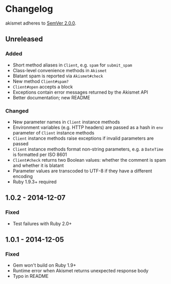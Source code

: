 # Changelog

akismet adheres to [SemVer 2.0.0](http://semver.org/spec/v2.0.0.html).

## Unreleased

### Added
* Short method aliases in `Client`, e.g. `spam` for `submit_spam`
* Class-level convenience methods in `Akismet`
* Blatant spam is reported via `Akismet#check`
* New method `Client#spam?`
* `Client#open` accepts a block
* Exceptions contain error messages returned by the Akismet API
* Better documentation; new README

### Changed
* New parameter names in `Client` instance methods
* Environment variables (e.g. HTTP headers) are passed as a hash in `env` parameter of `Client` instance methods
* `Client` instance methods raise exceptions if invalid parameters are passed
* `Client` instance methods format non-string parameters, e.g. a `DateTime` is formatted per ISO 8601
* `Client#check` returns two Boolean values: whether the comment is spam and whether it is blatant
* Parameter values are transcoded to UTF-8 if they have a different encoding
* Ruby 1.9.3+ required

## 1.0.2 - 2014-12-07

### Fixed
* Test failures with Ruby 2.0+

## 1.0.1 - 2014-12-05

### Fixed
* Gem won't build on Ruby 1.9+
* Runtime error when Akismet returns unexpected response body
* Typo in README
